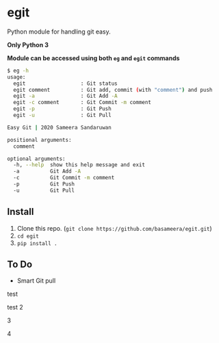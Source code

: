 # egit

Python module for handling git easy.

**Only Python 3**

**Module can be accessed using both `eg` and `egit` commands**

```bash
$ eg -h
usage: 
  egit                  : Git status
  egit comment          : Git add, commit (with "comment") and push
  egit -a               : Git Add -A
  egit -c comment       : Git Commit -m comment
  egit -p               : Git Push
  egit -u               : Git Pull

Easy Git | 2020 Sameera Sandaruwan

positional arguments:
  comment

optional arguments:
  -h, --help  show this help message and exit
  -a          Git Add -A
  -c          Git Commit -m comment
  -p          Git Push
  -u          Git Pull
```

## Install
1. Clone this repo. (`git clone https://github.com/basameera/egit.git`)
1. `cd egit`
1. `pip install .`

## To Do

* Smart Git pull

test

test 2

3

4

